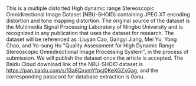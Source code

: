 #
This is a multiple distorted High dynamic range Stereoscopic Omnidirectional Image Dataset (NBU-SHOID) containing JPEG XT encoding distortion and tone mapping distortion. The original source of the dataset is the Multimedia Signal Processing Laboratory of Ningbo University and is recognized in any publication that uses the dataset for research. The dataset will be referenced as :Liuyan Cao, Gangyi Jiang, Mei Yu, Yong Chao, and Yo-sung Ho "Quality Assessment for High Dynamic Range Stereoscopic Omnidirectional Image Processing System", in the process of submission. We will publish the dataset once the article is accepted.
The Baidu Cloud download link of the NBU-SHOID dataset is https://pan.baidu.com/s/13a8QxxmYfpcj0KeXGZxGag, and the corresponding passcord for database extraction is 0anu.
